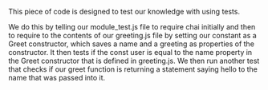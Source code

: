 This piece of code is designed to test our knowledge with using tests.

We do this by telling our module_test.js file to require chai initially and then to require to the contents of our greeting.js file by setting our constant as a Greet constructor, which saves a name and a greeting as properties of the constructor. It then tests if the const user is equal to the name property in the Greet constructor that is defined in greeting.js. We then run another test that checks if our greet function is returning a statement saying hello to the name that was passed into it.
